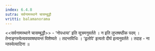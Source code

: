 ```yaml
---
index: 6.4.8
sutra: सर्वनामस्थाने चासम्बुद्धौ
vritti: balamanorama
---
```


<<सर्वनामस्थाने चासम्बुद्धौ>> -  ‘नोपधाया’ इति सूत्रमनुवर्तते । न इति लुप्तषष्ठीक पदम् । तेनाङ्गस्येत्यवयवषष्ठयन्तं विशेष्यते । तदन्तविधिः । ‘ढ्रलोपे’ इत्यतो दीर्घ इत्यनुवर्तते । तदाह - ना न्तस्येत्यादिना ॥
